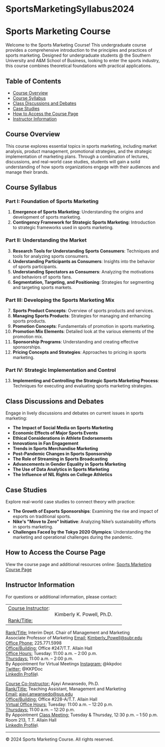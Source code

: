 # SportsMarketingSyllabus2024

# Sports Marketing Course

Welcome to the Sports Marketing Course! This undergraduate course provides a comprehensive introduction to the principles and practices of sports marketing. Designed for undergraduate students @ the Southern University and A&M School of Business, looking to enter the sports industry, this course combines theoretical foundations with practical applications.

## Table of Contents

- [Course Overview](#course-overview)
- [Course Syllabus](#course-syllabus)
- [Class Discussions and Debates](#class-discussions-and-debates)
- [Case Studies](#case-studies)
- [How to Access the Course Page](#how-to-access-the-course-page)
- [Instructor Information](#instructor-information)

## Course Overview

This course explores essential topics in sports marketing, including market analysis, product management, promotional strategies, and the strategic implementation of marketing plans. Through a combination of lectures, discussions, and real-world case studies, students will gain a solid understanding of how sports organizations engage with their audiences and manage their brands.

## Course Syllabus

### Part I: Foundation of Sports Marketing
1. **Emergence of Sports Marketing**: Understanding the origins and development of sports marketing.
2. **Contingency Framework for Strategic Sports Marketing**: Introduction to strategic frameworks used in sports marketing.

### Part II: Understanding the Market
3. **Research Tools for Understanding Sports Consumers**: Techniques and tools for analyzing sports consumers.
4. **Understanding Participants as Consumers**: Insights into the behavior of sports participants.
5. **Understanding Spectators as Consumers**: Analyzing the motivations and behaviors of sports fans.
6. **Segmentation, Targeting, and Positioning**: Strategies for segmenting and targeting sports markets.

### Part III: Developing the Sports Marketing Mix
7. **Sports Product Concepts**: Overview of sports products and services.
8. **Managing Sports Products**: Strategies for managing and enhancing sports products.
9. **Promotion Concepts**: Fundamentals of promotion in sports marketing.
10. **Promotion Mix Elements**: Detailed look at the various elements of the promotion mix.
11. **Sponsorship Programs**: Understanding and creating effective sponsorships.
12. **Pricing Concepts and Strategies**: Approaches to pricing in sports marketing.

### Part IV: Strategic Implementation and Control
13. **Implementing and Controlling the Strategic Sports Marketing Process**: Techniques for executing and evaluating sports marketing strategies.

## Class Discussions and Debates

Engage in lively discussions and debates on current issues in sports marketing:
- **The Impact of Social Media on Sports Marketing**
- **Economic Effects of Major Sports Events**
- **Ethical Considerations in Athlete Endorsements**
- **Innovations in Fan Engagement**
- **Trends in Sports Merchandise Marketing**
- **Post-Pandemic Changes in Sports Sponsorship**
- **The Role of Streaming in Sports Broadcasting**
- **Advancements in Gender Equality in Sports Marketing**
- **The Use of Data Analytics in Sports Marketing**
- **The Influence of NIL Rights on College Athletics**

## Case Studies

Explore real-world case studies to connect theory with practice:
- **The Growth of Esports Sponsorships**: Examining the rise and impact of esports on traditional sports.
- **Nike's "Move to Zero" Initiative**: Analyzing Nike’s sustainability efforts in sports marketing.
- **Challenges Faced by the Tokyo 2020 Olympics**: Understanding the marketing and operational challenges during the pandemic.

## How to Access the Course Page

View the course page and additional resources online:
[Sports Marketing Course Page](https://<your-username>.github.io/<repository-name>/)

## Instructor Information

For questions or additional information, please contact:

<table>
<tr>
  
<td width="40%"">
<ins>Course Instructor</ins>:<br/>
 <br/>
<ins>Rank/Title:</ins>
</td>
<td width="60%">
Kimberly K. Powell, Ph.D.
</td>
  
</tr>
</table>


<ins>Rank/Title:</ins> Interim Dept. Chair of Management and Marketing\
Associate Professor of Marketing
<ins>Email:</ins> [Kimberly_Powell@subr.edu](mailto:Kimberly_Powell@subr.edu)  \
<ins>Office Phone:</ins> 225.771.5998\
<ins>Office/Building:</ins> Office #247/T.T. Allain Hall\
<ins>Office Hours:</ins> Tuesday: 11:00 a.m. – 2:00 p.m.\
<ins>Thursdays:</ins> 11:00 a.m. – 2:00 p.m.\
By Appointment for Virtual Meetings
<ins>Instagram:</ins> @kkpdoc\
<ins>Twitter:</ins> @KKPDoc\
[LinkedIn Profile](www.linkedin.com/in/kimberlykpowell)\\

<ins>Course Co-Instructor:</ins> Ajayi Anwansedo, Ph.D.\
<ins>Rank/Title:</ins> Teaching Assistant, Management and Marketing\
<ins>Email:</ins> [ajayi.anwansedo@sus.edu](mailto:ajayi.anwansedo@sus.edu)  \
<ins>Office/Building:</ins> Office #228-A/T.T. Allain Hall\
<ins>Virtual Office Hours:</ins> Tuesday: 11:00 a.m. – 12:20 p.m.\
<ins>Thursdays:</ins> 11:00 a.m. – 12:20 p.m.\
By Appointment
<ins>Class Meeting:</ins> Tuesday & Thursday, 12:30 p.m. – 1:50 p.m.\
Room 213, T.T. Allain Hall\
[LinkedIn Profile](https://www.linkedin.com/in/example)\

---

&copy; 2024 Sports Marketing Course. All rights reserved.
